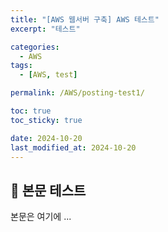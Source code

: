 ```yaml
---
title: "[AWS 웹서버 구축] AWS 테스트"
excerpt: "테스트"

categories:
  - AWS
tags:
  - [AWS, test]

permalink: /AWS/posting-test1/

toc: true
toc_sticky: true

date: 2024-10-20
last_modified_at: 2024-10-20
---
```


## 🦥 본문 테스트

본문은 여기에 ...
